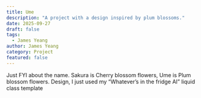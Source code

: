 ```yaml
---
title: Ume
description: "A project with a design inspired by plum blossoms."
date: 2025-09-27
draft: false
tags:
  - James Yeang
author: James Yeang
category: Project
featured: false
---
```


Just FYI about the name.  Sakura is Cherry blossom flowers, Ume is Plum blossom flowers.  Design, I just used my “Whatever’s in the fridge AI” liquid class template
